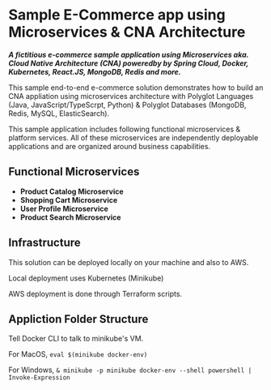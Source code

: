 # Sample E-Commerce app using Microservices & CNA Architecture
**_A fictitious e-commerce sample application using Microservices aka. Cloud Native Architecture (CNA) poweredby by Spring Cloud, Docker, Kubernetes, React.JS, MongoDB, Redis and more._**

This sample end-to-end e-commerce solution demonstrates how to build an CNA appliation using microservices architecture with Polyglot Languages (Java, JavaScript/TypeScrpt, Python) & Polyglot Databases (MongoDB, Redis, MySQL, ElasticSearch). 

This sample application includes following functional microservices & platform services. All of these microservices are independently deployable applications and are organized around business capabilities.

## Functional Microservices
* **Product Catalog Microservice**
* **Shopping Cart Microservice**
* **User Profile Microservice**
* **Product Search Microservice**

## Infrastructure
This solution can be deployed locally on your machine and also to AWS.

Local deployment uses Kubernetes (Minikube)

AWS deployment is done through Terraform scripts.

## Appliction Folder Structure


Tell Docker CLI to talk to minikube's VM.

For MacOS,
`eval $(minikube docker-env)`

For Windows,
`& minikube -p minikube docker-env --shell powershell | Invoke-Expression`
